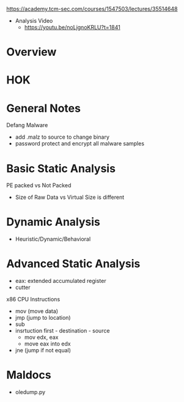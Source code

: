https://academy.tcm-sec.com/courses/1547503/lectures/35514648
- Analysis Video
	- https://youtu.be/noLjgnoKRLU?t=1841

# Overview

# HOK


# General Notes
Defang Malware
- add .malz to source to change binary
- password protect and encrypt all malware samples

# Basic Static Analysis
PE packed vs Not Packed
- Size of Raw Data vs Virtual Size is different

# Dynamic Analysis
- Heuristic/Dynamic/Behavioral 

# Advanced Static Analysis
- eax: extended accumulated register
- cutter

x86 CPU Instructions
- mov (move data)
- jmp (jump to location)
- sub
- insrtuction first - destination - source
	- mov edx, eax
	- move eax into edx
- jne (jump if not equal)


# Maldocs 
- oledump.py 